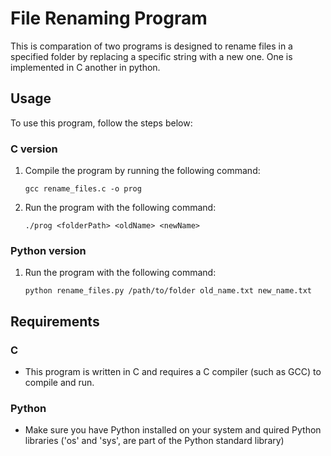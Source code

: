 # File Renaming Program

This is comparation of two programs is designed to rename files in a specified folder by replacing a specific string with a new one. One is implemented in C another in python.

## Usage

To use this program, follow the steps below:

### C version

1. Compile the program by running the following command:

   ```shell
   gcc rename_files.c -o prog

2. Run the program with the following command:

   ```shell
   ./prog <folderPath> <oldName> <newName>

### Python version 

1. Run the program with the following command:

   ```shell
   python rename_files.py /path/to/folder old_name.txt new_name.txt
## Requirements

### C

- This program is written in C and requires a C compiler (such as GCC) to compile and run.

### Python 

- Make sure you have Python installed on your system and quired Python libraries ('os' and 'sys', are part of the Python standard library)

